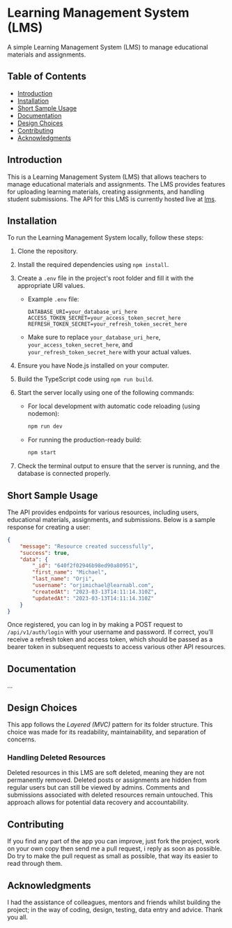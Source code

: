 # Learning Management System (LMS)

A simple Learning Management System (LMS) to manage educational materials and assignments.


## Table of Contents
- [Introduction](#introduction)
- [Installation](#installation)
- [Short Sample Usage](#short-sample-usage)
- [Documentation](#documentation)
- [Design Choices](#design-choices)
- [Contributing](#contributing)
- [Acknowledgments](#acknowledgments)

## Introduction

This is a Learning Management System (LMS) that allows teachers to manage educational materials and assignments. The LMS provides features for uploading learning materials, creating assignments, and handling student submissions. The API for this LMS is currently hosted live at [lms](https://lms.onrender.com).

## Installation

To run the Learning Management System locally, follow these steps:

1. Clone the repository.
2. Install the required dependencies using `npm install`.
3. Create a `.env` file in the project's root folder and fill it with the appropriate URI values.
   - Example `.env` file:
     ```env
     DATABASE_URI=your_database_uri_here
     ACCESS_TOKEN_SECRET=your_access_token_secret_here
     REFRESH_TOKEN_SECRET=your_refresh_token_secret_here
     ```
   - Make sure to replace `your_database_uri_here`, `your_access_token_secret_here`, and `your_refresh_token_secret_here` with your actual values.
4. Ensure you have Node.js installed on your computer.
5. Build the TypeScript code using `npm run build`.
6. Start the server locally using one of the following commands:
   - For local development with automatic code reloading (using nodemon):
     ```bash
     npm run dev
     ```
   - For running the production-ready build:
     ```bash
     npm start
     ```

7. Check the terminal output to ensure that the server is running, and the database is connected properly.

## Short Sample Usage

The API provides endpoints for various resources, including users, educational materials, assignments, and submissions. Below is a sample response for creating a user:

```json
{
    "message": "Resource created successfully",
    "success": true,
    "data": {
        "_id": "640f2f02946b98ed90a80951",
        "first_name": "Michael",
        "last_name": "Orji",
        "username": "orjimichael@learnabl.com",
        "createdAt": "2023-03-13T14:11:14.310Z",
        "updatedAt": "2023-03-13T14:11:14.310Z"
    }
}
```

Once registered, you can log in by making a POST request to `/api/v1/auth/login` with your username and password. If correct, you'll receive a refresh token and access token, which should be passed as a bearer token in subsequent requests to access various other API resources.

## Documentation
...

## Design Choices

This app follows the *Layered (MVC)* pattern for its folder structure. This choice was made for its readability, maintainability, and separation of concerns.

### Handling Deleted Resources

Deleted resources in this LMS are soft deleted, meaning they are not permanently removed. Deleted posts or assignments are hidden from regular users but can still be viewed by admins. Comments and submissions associated with deleted resources remain untouched. This approach allows for potential data recovery and accountability.

## Contributing
If you find any part of the app you can improve, just fork the project, work on your own copy then send me a pull request, i reply as soon as possible. Do try to make the pull request as small as possible, that way its easier to read through them.

## Acknowledgments
I had the assistance of colleagues, mentors and friends whilst building the project; in the way of coding, design, testing, data entry and advice. Thank you all.